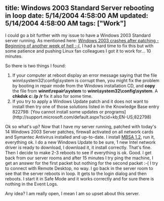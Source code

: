 title: Windows 2003 Standard Server rebooting in loop
date: 5/14/2004 4:58:00 AM
updated: 5/14/2004 4:58:00 AM
tags: ["Work"]
---
I could go a bit further with my issue to have a Windows 2003 Standard server running. As mentioned here: [Windows 2003 crashes after patching - Beginning of another week of hell :-(](http://weblogs.asp.net/lkempe/archive/2004/05/11/129871.aspx), I had a hard time to fix this but with some patience and pushing Linux fan colleagues I got it to work for... 10 minutes.

So there is two things I found:

<ol>
<li>If your computer at reboot display an error message saying that the file winn\system32\config\system is corrupt then, you might fix the problem by booting in repair mode from the Windows installation CD, and <strong>copy</strong> the file from <strong>winnt\repair\system</strong> to <strong>winn\system32\config\system</strong>. A <strong>chkdsk c: /p /r</strong> fix it also for some time. 
<li>If you try to apply a Windows Update patch and it does not want to install then try one of those solutions listed in the Knowledge Base entry 822798: [You cannot install some updates or programs](http://support.microsoft.com/default.aspx?scid=kb;EN-US;822798)</li></li></ol>


Ok so what's up? Now that I have my server running, patched with today's 14 Windows 2003 Server patches, firewall activated on all network cards and Symantec Antivirus installed and up-to-date. I install [MBSA 1.2](http://www.microsoft.com/technet/security/tools/mbsahome.mspx), run it, everything ok. I do a new Windows Update to be sure, 1 new Intel network driver is ready to download, I download it, it install correctly. That's fine. Then I decide to make 2-3 reboots to see if everything is ok. Good. I get back from our server rooms and after 15 minutes I try ping the machine, I get an answer for the first packet but nothing for the second packet :-( I try to connect with Remote Desktop, no way. I go back in the server room to see that the server reboots in loop. It gets to the login dialog and then reboots. I start it in Safe Mode and it works correctly and for sure there is nothing in the Event Logs.

Any idea? I am really open, I mean I am so upset about this server.

